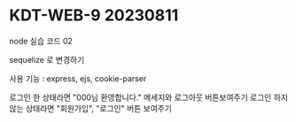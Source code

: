 # KDT-WEB-9 20230811

node 실습 코드 02

sequelize 로 변경하기

사용 기능 :  express, ejs, cookie-parser 


로그인 한 상태라면 "000님 환영합니다." 메세지와 로그아웃 버튼보여주기
로그인 하지 않는 상태라면 "회원가입", "로그인" 버튼 보여주기
